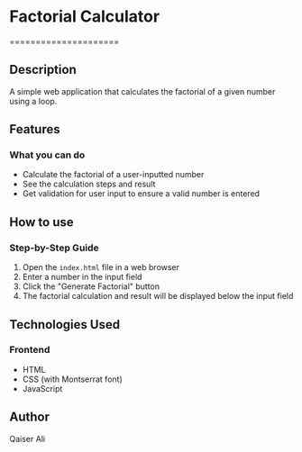 # Factorial Calculator
=====================

## Description
A simple web application that calculates the factorial of a given number using a loop.

## Features
### What you can do
* Calculate the factorial of a user-inputted number
* See the calculation steps and result
* Get validation for user input to ensure a valid number is entered

## How to use
### Step-by-Step Guide
1. Open the `index.html` file in a web browser
2. Enter a number in the input field
3. Click the "Generate Factorial" button
4. The factorial calculation and result will be displayed below the input field

## Technologies Used
### Frontend
* HTML
* CSS (with Montserrat font)
* JavaScript

## Author
Qaiser Ali

